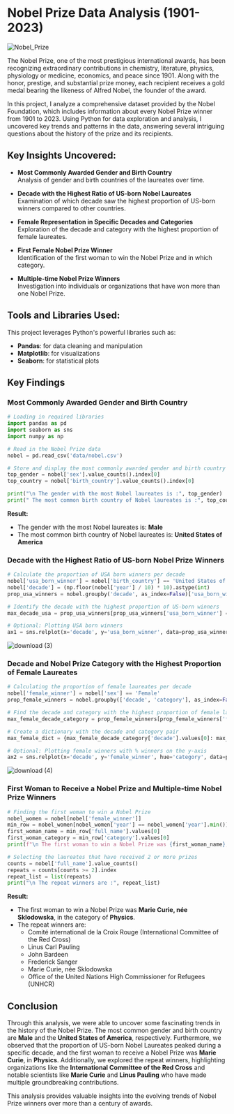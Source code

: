 
# Nobel Prize Data Analysis (1901-2023)

![Nobel_Prize](https://github.com/user-attachments/assets/a465a79b-b783-422b-89bf-3673a06db1b2)

The Nobel Prize, one of the most prestigious international awards, has been recognizing extraordinary contributions in chemistry, literature, physics, physiology or medicine, economics, and peace since 1901. Along with the honor, prestige, and substantial prize money, each recipient receives a gold medal bearing the likeness of Alfred Nobel, the founder of the award.

In this project, I analyze a comprehensive dataset provided by the Nobel Foundation, which includes information about every Nobel Prize winner from 1901 to 2023. Using Python for data exploration and analysis, I uncovered key trends and patterns in the data, answering several intriguing questions about the history of the prize and its recipients.

## Key Insights Uncovered:

- **Most Commonly Awarded Gender and Birth Country**  
  Analysis of gender and birth countries of the laureates over time.

- **Decade with the Highest Ratio of US-born Nobel Laureates**  
  Examination of which decade saw the highest proportion of US-born winners compared to other countries.

- **Female Representation in Specific Decades and Categories**  
  Exploration of the decade and category with the highest proportion of female laureates.

- **First Female Nobel Prize Winner**  
  Identification of the first woman to win the Nobel Prize and in which category.

- **Multiple-time Nobel Prize Winners**  
  Investigation into individuals or organizations that have won more than one Nobel Prize.

## Tools and Libraries Used:
This project leverages Python's powerful libraries such as:
- **Pandas**: for data cleaning and manipulation
- **Matplotlib**: for visualizations
- **Seaborn**: for statistical plots

## Key Findings

### Most Commonly Awarded Gender and Birth Country

```python
# Loading in required libraries
import pandas as pd
import seaborn as sns
import numpy as np

# Read in the Nobel Prize data
nobel = pd.read_csv('data/nobel.csv')

# Store and display the most commonly awarded gender and birth country in requested variables
top_gender = nobel['sex'].value_counts().index[0]
top_country = nobel['birth_country'].value_counts().index[0]

print("\n The gender with the most Nobel laureates is :", top_gender)
print(" The most common birth country of Nobel laureates is :", top_country)
```

**Result:**
- The gender with the most Nobel laureates is: **Male**
- The most common birth country of Nobel laureates is: **United States of America**

### Decade with the Highest Ratio of US-born Nobel Prize Winners

```python
# Calculate the proportion of USA born winners per decade
nobel['usa_born_winner'] = nobel['birth_country'] == 'United States of America'
nobel['decade'] = (np.floor(nobel['year'] / 10) * 10).astype(int)
prop_usa_winners = nobel.groupby('decade', as_index=False)['usa_born_winner'].mean()

# Identify the decade with the highest proportion of US-born winners
max_decade_usa = prop_usa_winners[prop_usa_winners['usa_born_winner'] == prop_usa_winners['usa_born_winner'].max()]['decade'].values[0]

# Optional: Plotting USA born winners
ax1 = sns.relplot(x='decade', y='usa_born_winner', data=prop_usa_winners, kind="line")
```

![download (3)](https://github.com/user-attachments/assets/e89bd0d8-67e4-45f5-9238-a90933c48aae)


### Decade and Nobel Prize Category with the Highest Proportion of Female Laureates

```python
# Calculating the proportion of female laureates per decade
nobel['female_winner'] = nobel['sex'] == 'Female'
prop_female_winners = nobel.groupby(['decade', 'category'], as_index=False)['female_winner'].mean()

# Find the decade and category with the highest proportion of female laureates
max_female_decade_category = prop_female_winners[prop_female_winners['female_winner'] == prop_female_winners['female_winner'].max()][['decade', 'category']]

# Create a dictionary with the decade and category pair
max_female_dict = {max_female_decade_category['decade'].values[0]: max_female_decade_category['category'].values[0]}

# Optional: Plotting female winners with % winners on the y-axis
ax2 = sns.relplot(x='decade', y='female_winner', hue='category', data=prop_female_winners, kind="line")
```

![download (4)](https://github.com/user-attachments/assets/ad3b7f93-008c-4a5f-bb3b-573015ea037a)


### First Woman to Receive a Nobel Prize and Multiple-time Nobel Prize Winners

```python
# Finding the first woman to win a Nobel Prize
nobel_women = nobel[nobel['female_winner']]
min_row = nobel_women[nobel_women['year'] == nobel_women['year'].min()]
first_woman_name = min_row['full_name'].values[0]
first_woman_category = min_row['category'].values[0]
print(f"\n The first woman to win a Nobel Prize was {first_woman_name}, in the category of {first_woman_category}.")

# Selecting the laureates that have received 2 or more prizes
counts = nobel['full_name'].value_counts()
repeats = counts[counts >= 2].index
repeat_list = list(repeats)
print("\n The repeat winners are :", repeat_list)
```



**Result:**
- The first woman to win a Nobel Prize was **Marie Curie, née Sklodowska**, in the category of **Physics**.
- The repeat winners are:  
  - Comité international de la Croix Rouge (International Committee of the Red Cross)
  - Linus Carl Pauling
  - John Bardeen
  - Frederick Sanger
  - Marie Curie, née Sklodowska
  - Office of the United Nations High Commissioner for Refugees (UNHCR)

## Conclusion
Through this analysis, we were able to uncover some fascinating trends in the history of the Nobel Prize. The most common gender and birth country are **Male** and the **United States of America**, respectively. Furthermore, we observed that the proportion of US-born Nobel Laureates peaked during a specific decade, and the first woman to receive a Nobel Prize was **Marie Curie**, in **Physics**. Additionally, we explored the repeat winners, highlighting organizations like the **International Committee of the Red Cross** and notable scientists like **Marie Curie** and **Linus Pauling** who have made multiple groundbreaking contributions.

This analysis provides valuable insights into the evolving trends of Nobel Prize winners over more than a century of awards.
```

